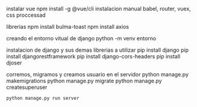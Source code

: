 instalar vue
    npm install -g @vue/cli
    instalacion manual
        babel, router, vuex, css proccessad
        
librerias
    npm install bulma-toast
    npm install axios

creando el entorno vitual de django
    python -m venv entorno

instalacion de django y sus demas librerias a utilizar
    pip install django
    pip install djangorestframework
    pip install django-cors-headers
    pip install djoser

corremos, migramos y creamos usuario en el servidor
    python manage.py makemigrations
    python manage.py migrate
    python manage.py createsuperuser

    python manage.py run server

